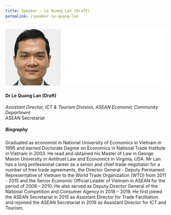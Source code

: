 ```yaml
---
title: Speaker - Le Quang Lan (Draft)
permalink: /speaker-le-quang-lan
---
```

![Le Quang Lan](/images/speakers/Le-Quang-Lan.jpg)

#### **Dr Le Quang Lan (Draft)**

*Assistant Director, ICT  & Tourism Division, ASEAN Economic Community Department*  
ASEAN Secretariat

##### **Biography**

Graduated as economist in National University of Economics in Vietnam in 1995 and earned Doctorate Degree on Economics in National Trade Institute in Vietnam in 2003.  He read and obtained his Master of Law in George Mason University in Antitrust Law and Economics in Virginia, USA.  Mr Lan has a long professional career as a senior and chief trade negotiator for a number of free trade agreements, the Director General - Deputy Permanent Representative of Vietnam to the World Trade Organization (WTO) from 2011 - 2015 and the Senior Economic Official Leader of Vietnam in ASEAN for the period of 2008 – 2010. He also served as Deputy Director General of the National Competition and Consumer Agency in 2018 – 2019.  He first joined the ASEAN Secretariat in 2015 as Assistant Director for Trade Facilitation and rejoined the ASEAN Secretariat in 2019 as Assistant Director for ICT and Tourism.